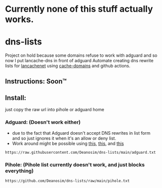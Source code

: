# Currently none of this stuff actually works.

# dns-lists
Project on hold because some domains refuse to work with adguard and so now I put lancache-dns in front of adguard
Automate creating dns rewrite lists for [lancachenet](https://github.com/lancachenet/) using [cache-domains](https://github.com/uklans/cache-domains) and github actions.

## Instructions: Soon™

## Install:
just copy the raw url into pihole or adguard home

### Adguard: (Doesn't work either)
- due to the fact that Adguard doesn't accept DNS rewrites in list form and so just ignores it when it's an allow or deny list.
- Work around might be possible using [this](https://github.com/AdguardTeam/AdGuardHome/issues/922), [this](https://github.com/AdguardTeam/AdGuardHome/issues/390), and [this](https://github.com/AdguardTeam/AdGuardHome/issues/4385)

```https://raw.githubusercontent.com/Deanosim/dns-lists/main/adguard.txt```
### Pihole: (Pihole list currently doesn't work, and just blocks everything)
```https://github.com/Deanosim/dns-lists/raw/main/pihole.txt```
